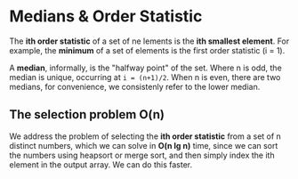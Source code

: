 # Medians & Order Statistic

The __ith order statistic__ of a set of ne lements is the __ith smallest element__. For example, the __minimum__ of a set of elements is the first order statistic (i = 1).

A __median__, informally, is the "halfway point" of the set. Where n is odd, the median is unique, occurring at `i = (n+1)/2`. When n is even, there are two medians, for convenience, we consistenly refer to the lower median.

## The selection problem O(n)

We address the problem of selecting the __ith order statistic__ from a set of n distinct numbers, which we can solve in __O(n lg n)__ time, since we can sort the numbers using heapsort or merge sort, and then simply index the ith element in the output array. We can do this faster.